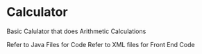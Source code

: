 # Calculator
Basic Calulator that does Arithmetic Calculations

Refer to Java Files for Code
Refer to XML files for Front End Code
